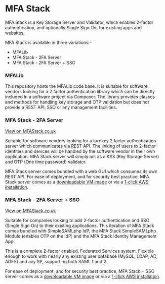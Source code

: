 # MFA Stack

MFA Stack is a Key Storage Server and Validator, which enables 2-factor authentication, and optionally
Single Sign On, for existing apps and websites.

MFA Stack is available in three variations:-

* MFALib
* MFA Stack - 2FA Server
* MFA Stack - 2FA Server + SSO

### MFALib

This repository hosts the MFALib code base.   It is suitable for software vendors looking for a 2 factor authentication library which can be directly included in a software project via Composer. The library provides classes and methods for handling key storage and OTP validation but does not provide a REST API, SSO or any management facilities.

### MFA Stack - 2FA Server 

<a href="https://www.mfastack.co.uk/pricing">View on MFAStack.co.uk</a>

Suitable for software vendors looking for a turnkey 2 factor authentication server which communicates via REST API. The linking of users to 2-factor identities and devices will be handled by the software vendor in their own application. MFA Stack server will simply act as a KSS (Key Storage Server) and OTP (One time password) validator.

MFA Stack server comes bundled with a web GUI which consumes its own REST API. For ease of deployment, and for security best practice, MFA Stack server comes as a <a href="https://www.mfastack.co.uk/client/downloads" target="_blank">downloadable VM image</a> or via a <a href="https://www.mfastack.co.uk/client/downloads" target="_blank">1-click AWS installation</a>.

### MFA Stack - 2FA Server + SSO 

<a href="https://www.mfastack.co.uk/pricing">View on MFAStack.co.uk</a>

Suitable for companies looking to add 2-factor authentication and SSO (Single Sign On) to their existing applications. This iteration of MFA Stack comes bundled with SimpleSAMLphp IdP, the MFA Stack SimpleSAMLphp Module (enables OTP on the IdP) and the MFA Stack Identity Management App.

This is a complete 2-factor enabled, Federated Services system. Flexible enough to work with nearly any existing user database (MySQL, LDAP, AD, ADFS) and any SP, supporting both SAML 1 and 2.

For ease of deployment, and for security best practice, MFA Stack + SSO server comes as a <a href="https://www.mfastack.co.uk/client/downloads" target="_blank">downloadable VM image</a> or via a <a href="https://www.mfastack.co.uk/client/downloads" target="_blank">1-click AWS installation</a>.
